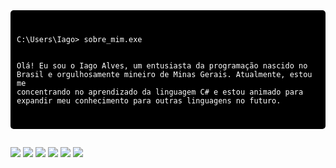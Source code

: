 
<div style="background-color: black; color: white; padding: 10px; border-radius: 5px; font-family: monospace;">
  <pre>
  <code>
C:\Users\Iago> sobre_mim.exe

Olá! Eu sou o Iago Alves, um entusiasta da programação nascido no Brasil e orgulhosamente mineiro de Minas Gerais.
Atualmente, estou me concentrando no aprendizado da linguagem C# e estou animado para expandir meu conhecimento para outras linguagens no futuro.
  </code>
  </pre>
</div>
 
##
 
<div> 
  
  <a href="https://instagram.com/i4g0_alv3s" target="_blank"><img src="https://img.shields.io/badge/-Instagram-%23E4405F?style=for-the-badge&logo=instagram&logoColor=white" target="_blank"></a>
  <a href="https://discord.gg/R4H9HCT7g" target="_blank"><img src="https://img.shields.io/badge/Discord-7289DA?style=for-the-badge&logo=discord&logoColor=white" target="_blank"></a> 
  <a href = "mailto:iagoalvesmartins@outlook.com"><img src="https://img.shields.io/badge/Microsoft_Outlook-0078D4?style=for-the-badge&logo=microsoft-outlook&logoColor=white"></a>
  <img src="https://img.shields.io/badge/Visual_Studio-5C2D91?style=for-the-badge&logo=visual%20studio&logoColor=white"></a>
  <img src="https://img.shields.io/badge/Visual_Studio_Code-0078D4?style=for-the-badge&logo=visual%20studio%20code&logoColor=white"></a>
  <img src="https://img.shields.io/badge/C%23-239120?style=for-the-badge&logo=c-sharp&logoColor=white"></a>
</div>
